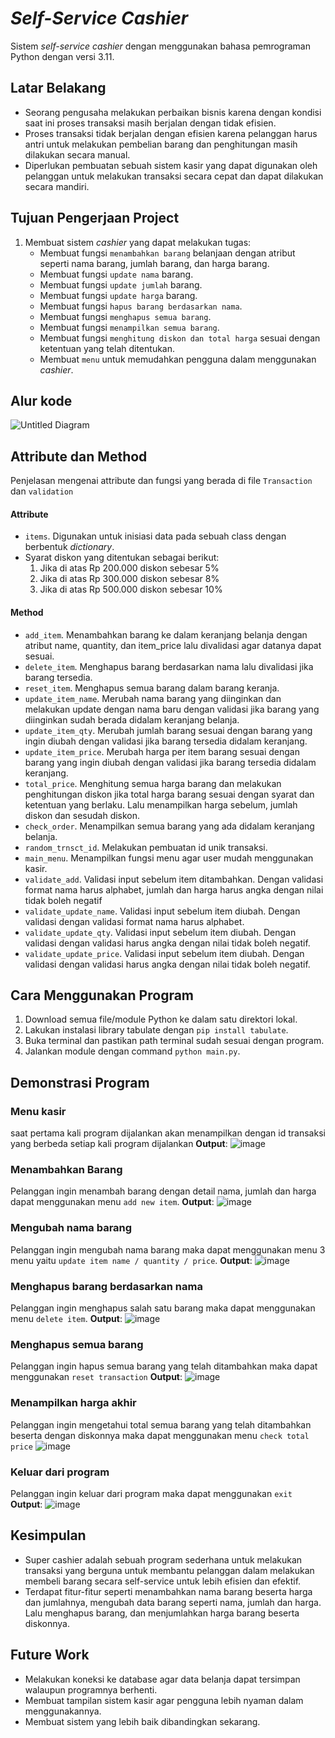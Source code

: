 # *Self-Service Cashier*
Sistem *self-service cashier* dengan menggunakan bahasa pemrograman Python dengan versi 3.11.

## Latar Belakang
- Seorang pengusaha melakukan perbaikan bisnis karena dengan kondisi saat ini proses transaksi masih berjalan dengan tidak efisien.
- Proses transaksi tidak berjalan dengan efisien karena pelanggan harus antri untuk melakukan pembelian barang dan penghitungan masih dilakukan secara manual.
- Diperlukan pembuatan sebuah sistem kasir yang dapat digunakan oleh pelanggan untuk melakukan transaksi secara cepat dan dapat dilakukan secara mandiri.

## Tujuan Pengerjaan Project
1. Membuat sistem *cashier* yang dapat melakukan tugas:
    - Membuat fungsi `menambahkan barang` belanjaan dengan atribut seperti nama barang, jumlah barang, dan harga barang.
    - Membuat fungsi `update nama` barang.
    - Membuat fungsi `update jumlah` barang.
    - Membuat fungsi `update harga` barang.
    - Membuat fungsi `hapus barang berdasarkan nama`.
    - Membuat fungsi `menghapus semua barang`.
    - Membuat fungsi `menampilkan semua barang`.
    - Membuat fungsi `menghitung diskon dan total harga` sesuai dengan ketentuan yang telah ditentukan.
    - Membuat `menu` untuk memudahkan pengguna dalam menggunakan *cashier*.

## Alur kode
![Untitled Diagram](https://user-images.githubusercontent.com/43342204/215276768-1909a038-8db2-4203-85fe-3ed656bb5c9f.png)

## Attribute dan Method
Penjelasan mengenai attribute dan fungsi yang berada di file `Transaction` dan `validation`

#### Attribute
- `items`. Digunakan untuk inisiasi data pada sebuah class dengan berbentuk *dictionary*.
- Syarat diskon yang ditentukan sebagai berikut:
    1. Jika di atas Rp 200.000 diskon sebesar 5%
	2. Jika di atas Rp 300.000 diskon sebesar 8%
	3. Jika di atas Rp 500.000 diskon sebesar 10%

#### Method

- `add_item`. Menambahkan barang ke dalam keranjang belanja dengan atribut name, quantity, dan item_price lalu divalidasi agar datanya dapat sesuai.
- `delete_item`. Menghapus barang berdasarkan nama lalu divalidasi jika barang tersedia.
- `reset_item`. Menghapus semua barang dalam barang keranja.
- `update_item_name`. Merubah nama barang yang diinginkan dan melakukan update dengan nama baru dengan validasi jika barang yang diinginkan sudah berada didalam keranjang belanja.
- `update_item_qty`. Merubah jumlah barang sesuai dengan barang yang ingin diubah dengan validasi jika barang tersedia didalam keranjang.
- `update_item_price`. Merubah harga per item barang sesuai dengan barang yang ingin diubah dengan validasi jika barang tersedia didalam keranjang.
- `total_price`. Menghitung semua harga barang dan melakukan penghitungan diskon jika total harga barang sesuai dengan syarat dan ketentuan yang berlaku. Lalu menampilkan harga sebelum, jumlah diskon dan sesudah diskon.
- `check_order`. Menampilkan semua barang yang ada didalam keranjang belanja.
- `random_trnsct_id`. Melakukan pembuatan id unik transaksi.
- `main_menu`. Menampilkan fungsi menu agar user mudah menggunakan kasir.
- `validate_add`. Validasi input sebelum item ditambahkan. Dengan validasi format nama harus alphabet, jumlah dan harga harus angka dengan nilai tidak boleh negatif
- `validate_update_name`. Validasi input sebelum item diubah. Dengan validasi dengan validasi format nama harus alphabet.
- `validate_update_qty`. Validasi input sebelum item diubah. Dengan validasi dengan validasi harus angka dengan nilai tidak boleh negatif.
- `validate_update_price`. Validasi input sebelum item diubah. Dengan validasi dengan validasi harus angka dengan nilai tidak boleh negatif.

## Cara Menggunakan Program
1. Download semua file/module Python ke dalam satu direktori lokal.
2. Lakukan instalasi library tabulate dengan `pip install tabulate`.
3. Buka terminal dan pastikan path terminal sudah sesuai dengan program.
4. Jalankan module dengan command `python main.py`.

## Demonstrasi Program
### Menu kasir
saat pertama kali program dijalankan akan menampilkan dengan id transaksi yang berbeda setiap kali program dijalankan
**Output**:
![image](https://user-images.githubusercontent.com/43342204/215276790-48c7883b-70c1-47af-9f9a-7d44d9cb71ba.png)

### Menambahkan Barang
Pelanggan ingin menambah barang dengan detail nama, jumlah dan harga dapat menggunakan menu `add new item`.
**Output**:
![image](https://user-images.githubusercontent.com/43342204/215276771-b13cf691-ad7f-4ac8-9a33-c6347871cdfe.png)

### Mengubah nama barang
Pelanggan ingin mengubah nama barang maka dapat menggunakan menu 3 menu yaitu `update item name / quantity / price`.
**Output**:
![image](https://user-images.githubusercontent.com/43342204/215276791-4d9fe6c6-89f6-48f1-96cc-f74d3ce6670d.png)

### Menghapus barang berdasarkan nama
Pelanggan ingin menghapus salah satu barang maka dapat menggunakan menu `delete item`.
**Output**:
![image](https://user-images.githubusercontent.com/43342204/215276778-ed9aa80c-7152-4c56-baae-b76147bf5449.png)

### Menghapus semua barang
Pelanggan ingin hapus semua barang yang telah ditambahkan maka dapat menggunakan `reset transaction`
**Output**:
![image](https://user-images.githubusercontent.com/43342204/215276785-2f570552-4afe-473a-a281-e417f3d0f2bb.png)

### Menampilkan harga akhir
Pelanggan ingin mengetahui total semua barang yang telah ditambahkan beserta dengan diskonnya maka dapat menggunakan menu `check total price`
![image](https://user-images.githubusercontent.com/43342204/215276787-b5ad9724-45ab-4ce0-846b-f1a5ee66303a.png)

### Keluar dari program
Pelanggan ingin keluar dari program maka dapat menggunakan `exit`
**Output**:
![image](https://user-images.githubusercontent.com/43342204/215276789-4754fb23-f8f9-4f5a-84aa-b971d1bea390.png)

## Kesimpulan
- Super cashier adalah sebuah program sederhana untuk melakukan transaksi yang berguna untuk membantu pelanggan dalam melakukan membeli barang secara self-service untuk lebih efisien dan efektif.
- Terdapat fitur-fitur seperti menambahkan nama barang beserta harga dan jumlahnya, mengubah data barang seperti nama, jumlah dan harga. Lalu menghapus barang, dan menjumlahkan harga barang beserta diskonnya.

## Future Work
- Melakukan koneksi ke database agar data belanja dapat tersimpan walaupun programnya berhenti.
- Membuat tampilan sistem kasir agar pengguna lebih nyaman dalam menggunakannya.
- Membuat sistem yang lebih baik dibandingkan sekarang.

    
